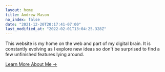 ```yaml
---
layout: home
title: Andrew Mason
no_index: false
date: "2021-12-20T20:17:41-07:00"
last_modified_at: "2022-02-01T13:04:25.328Z"
---
```


This website is my home on the web and part of my digital brain. It is constantly evolving as I explore new ideas so don't be surprised to find a few unfinished features lying around.

[Learn More About Me →](/about/)

